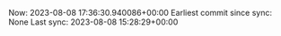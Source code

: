 Now: 2023-08-08 17:36:30.940086+00:00 Earliest commit since sync: None Last sync: 2023-08-08 15:28:29+00:00
